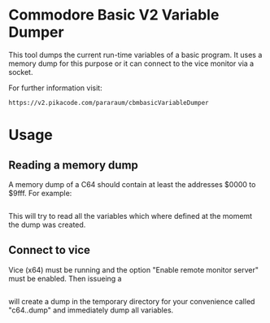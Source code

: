 # Commodore Basic V2 Variable Dumper

This tool dumps the current run-time variables of a basic program. It
uses a memory dump for this purpose or it can connect to the vice
monitor via a socket.

For further information visit:

	https://v2.pikacode.com/pararaum/cbmbasicVariableDumper

# Usage

## Reading a memory dump

A memory dump of a C64 should contain at least the addresses $0000 to
$9fff.  For example:

```cbmbasicvardump.py memory.dump
```

This will try to read all the variables which where defined at the
momemt the dump was created.

## Connect to vice

Vice (x64) must be running and the option "Enable remote monitor
server" must be enabled. Then issueing a

```cbmbasicvardump.py --connect localhost:6510
```

will create a dump in the temporary directory for your convenience
called "c64.<random>.dump" and immediately dump all variables.


